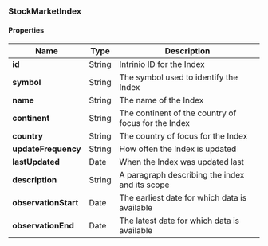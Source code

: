 
[//]: # (CLASS:StockMarketIndex)

[//]: # (KIND:object)

### StockMarketIndex

#### Properties

[//]: # (START_DEFINITION)

Name | Type | Description
------------ | ------------- | -------------
**id** | String | Intrinio ID for the Index &nbsp;
**symbol** | String | The symbol used to identify the Index &nbsp;
**name** | String | The name of the Index &nbsp;
**continent** | String | The continent of the country of focus for the Index &nbsp;
**country** | String | The country of focus for the Index &nbsp;
**updateFrequency** | String | How often the Index is updated &nbsp;
**lastUpdated** | Date | When the Index was updated last &nbsp;
**description** | String | A paragraph describing the index and its scope &nbsp;
**observationStart** | Date | The earliest date for which data is available &nbsp;
**observationEnd** | Date | The latest date for which data is available &nbsp;

[//]: # (END_DEFINITION)





